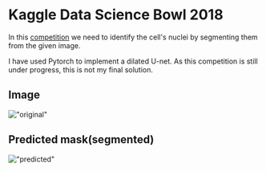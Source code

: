 # Kaggle Data Science Bowl 2018

In this <a href='https://www.kaggle.com/c/data-science-bowl-2018'>competition</a> we need to identify the cell's nuclei by segmenting them from the given image.

I have used Pytorch to implement a dilated U-net. As this competition is still under progress, this is not my final solution.

## Image
!["original"](https://raw.githubusercontent.com/yashk2810/SharpestMinds/master/Kaggle%20Data%20Science%20Bowl%202018/image.png "original")

## Predicted mask(segmented)
!["predicted"](https://raw.githubusercontent.com/yashk2810/SharpestMinds/master/Kaggle%20Data%20Science%20Bowl%202018/predict.png "predicted")

